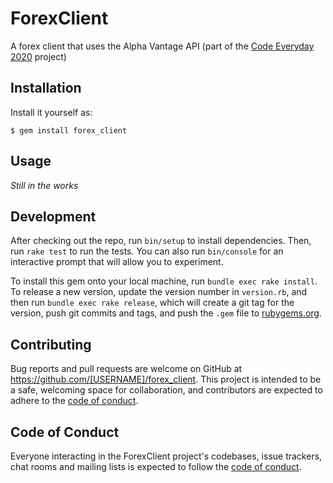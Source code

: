 # ForexClient

A forex client that uses the Alpha Vantage API (part of the [Code Everyday 2020](https://github.com/Afront/Code-Everyday-2020 "GitHub Repo") project)

## Installation

Install it yourself as:

    $ gem install forex_client

## Usage

*Still in the works*

## Development

After checking out the repo, run `bin/setup` to install dependencies. Then, run `rake test` to run the tests. You can also run `bin/console` for an interactive prompt that will allow you to experiment.

To install this gem onto your local machine, run `bundle exec rake install`. To release a new version, update the version number in `version.rb`, and then run `bundle exec rake release`, which will create a git tag for the version, push git commits and tags, and push the `.gem` file to [rubygems.org](https://rubygems.org).

## Contributing

Bug reports and pull requests are welcome on GitHub at https://github.com/[USERNAME]/forex_client. This project is intended to be a safe, welcoming space for collaboration, and contributors are expected to adhere to the [code of conduct](https://github.com/[USERNAME]/forex_client/blob/master/CODE_OF_CONDUCT.md).


## Code of Conduct

Everyone interacting in the ForexClient project's codebases, issue trackers, chat rooms and mailing lists is expected to follow the [code of conduct](https://github.com/[USERNAME]/forex_client/blob/master/CODE_OF_CONDUCT.md).
